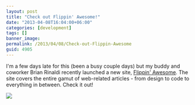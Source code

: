 ```yaml
---
layout: post
title: "Check out Flippin' Awesome!"
date: "2013-04-08T16:04:00+06:00"
categories: [development]
tags: []
banner_image: 
permalink: /2013/04/08/Check-out-Flippin-Awesome
guid: 4905
---
```


I'm a few days late for this (been a busy couple days) but my buddy and coworker Brian Rinaldi recently launched a new site, <a href="http://flippinawesome.org/">Flippin' Awesome</a>. The site covers the entire gamut of web-related articles - from design to code to everything in between. Check it out!

<img src="https://static.raymondcamden.com/images/Screen Shot 2013-04-08 at 2.32.01 PM.png" />